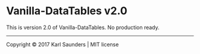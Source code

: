 # Vanilla-DataTables v2.0

This is version 2.0 of Vanilla-DataTables. No production ready.

---

Copyright © 2017 Karl Saunders | MIT license
